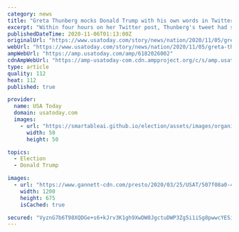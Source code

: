 ```yaml
---
category: news
title: "Greta Thunberg mocks Donald Trump with his own words in Twitter revenge: 'Chill, Donald, Chill!'"
excerpt: "Within four hours on her Twitter post, Thunberg's tweet had surpassed Trump's in both likes and retweets, and \"Greta\" was trending in the U.S."
publishedDateTime: 2020-11-06T01:13:00Z
originalUrl: "https://www.usatoday.com/story/news/nation/2020/11/05/greta-thunberg-mocks-donald-trump-twitter-his-own-words/6182026002/"
webUrl: "https://www.usatoday.com/story/news/nation/2020/11/05/greta-thunberg-mocks-donald-trump-twitter-his-own-words/6182026002/"
ampWebUrl: "https://amp.usatoday.com/amp/6182026002"
cdnAmpWebUrl: "https://amp-usatoday-com.cdn.ampproject.org/c/s/amp.usatoday.com/amp/6182026002"
type: article
quality: 112
heat: 112
published: true

provider:
  name: USA Today
  domain: usatoday.com
  images:
    - url: "https://smartableai.github.io/election/assets/images/organizations/usatoday.com-50x50.jpg"
      width: 50
      height: 50

topics:
  - Election
  - Donald Trump

images:
  - url: "https://www.gannett-cdn.com/presto/2020/03/25/USAT/507f08a0-4b8d-4dff-a61a-1757fbcabf31-AFP_AFP_1PO044.JPG?auto=webp&crop=5388,3031,x0,y284&format=pjpg&width=1200"
    width: 1200
    height: 675
    isCached: true

secured: "VyznG7b6T98XQDGe+s6+kJrv3K1gh9XwDW0JgctuDWP3Zg5i1iSg8pwwcYESiwN4nTPwkP1YtVa8rIiipVrZZYbrOoeOxwn3gZN6Kf5a9AF7VQzuOsbtK7YQ2ppLl6tBIvFTzaTAPdNEjvczmQaoVXwgaNjcQw9MagtoNNyAlt5dgcZoHRYmUY7lBwcLYTVtyTJoBC+YEdLgn3mjzQT6B0SrT2W+0qX8wra033VdRgIhpb2KB4Bfst6YVIGfFQqDAO2g+qrIgyN3Me0b4UEfOo4PKNr5BXIczsBe4/hDuW1bOAIKaxeMUb+Swvu1LNuZpIVejnM9PImP6O7JizaYCxkzLMRV3sxxmz5JzWV12mY=;6WqLURSVDWuSWhBqxQGaFQ=="
---
```


